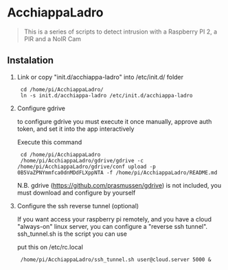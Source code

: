 # AcchiappaLadro

> This is a series of scripts to detect intrusion with a Raspberry PI 2, a PIR and a NoIR Cam

## Instalation

1. Link or copy "init.d/acchiappa-ladro" into /etc/init.d/ folder
    
        cd /home/pi/AcchiappaLadro/
        ln -s init.d/acchiappa-ladro /etc/init.d/acchiappa-ladro
    
2. Configure gdrive

    to configure gdrive you must execute it once manually, 
    approve auth token, and set it into the app interactively
    
    Execute this command
    
        cd /home/pi/AcchiappaLadro
        /home/pi/AcchiappaLadro/gdrive/gdrive -c /home/pi/AcchiappaLadro/gdrive/conf upload -p 0B5VaZPNYmmfca0dnMDdFLXppNTA -f /home/pi/AcchiappaLadro/README.md
         
    N.B. gdrive (https://github.com/prasmussen/gdrive) is not included, 
    you must download and configure by yourself
    
3. Configure the ssh reverse tunnel (optional)
    
    If you want access your raspberry pi remotely, and you have a cloud "always-on" linux server,
    you can configure a "reverse ssh tunnel".
    ssh_tunnel.sh is the script you can use
    
    put this on /etc/rc.local
    
        /home/pi/AcchiappaLadro/ssh_tunnel.sh user@cloud.server 5000 &